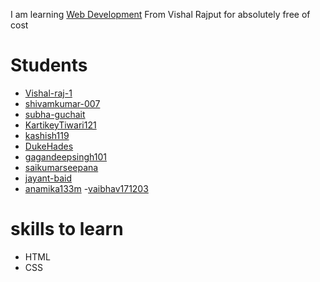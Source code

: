 I am learning [Web Development](https://www.youtube.com/playlist?list=PLSH9gf0XETounpNfmhk3oK1iHw8oGKdzQ) From Vishal Rajput for absolutely free of cost

# Students 

- [Vishal-raj-1](https://github.com/Vishal-raj-1)
- [shivamkumar-007](https://github.com/shivamkumar-007)
- [subha-guchait](https://github.com/subha-guchait)
- [KartikeyTiwari121](https://github.com/KartikeyTiwari121)
- [kashish119](https://github.com/kashish119)
- [DukeHades](https://github.com/DukeHades)
- [gagandeepsingh101](https://github.com/gagandeepsingh101)
- [saikumarseepana](https://github.com/saikumarseepana)
- [jayant-baid](https://github.com/jayant-baid)
- [anamika133m](https://github.com/anamika133m)
-[vaibhav171203](https://github.com/vaibhav171203)
  
# skills to learn
- HTML
- CSS
